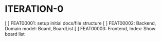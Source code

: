 ITERATION-0
===========

[ ] FEAT00001: setup initial docs/file structure
[ ] FEAT00002: Backend, Domain model: Board, BoardList
[ ] FEAT00003: Frontend, Index: Show board list